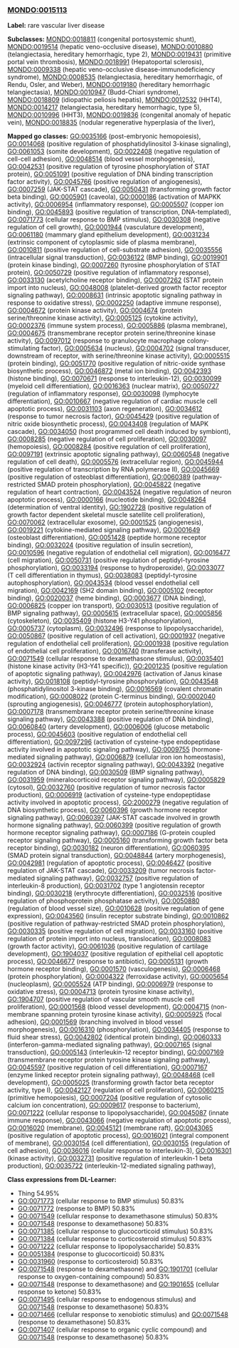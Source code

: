 
### [MONDO:0015113](http://purl.obolibrary.org/obo/MONDO_0015113)
**Label:** rare vascular liver disease

**Subclasses:** [MONDO:0018811](http://purl.obolibrary.org/obo/MONDO_0018811) (congenital portosystemic shunt), [MONDO:0019514](http://purl.obolibrary.org/obo/MONDO_0019514) (hepatic veno-occlusive disease), [MONDO:0010880](http://purl.obolibrary.org/obo/MONDO_0010880) (telangiectasia, hereditary hemorrhagic, type 2), [MONDO:0019431](http://purl.obolibrary.org/obo/MONDO_0019431) (primitive portal vein thrombosis), [MONDO:0018991](http://purl.obolibrary.org/obo/MONDO_0018991) (Hepatoportal sclerosis), [MONDO:0009338](http://purl.obolibrary.org/obo/MONDO_0009338) (hepatic veno-occlusive disease-immunodeficiency syndrome), [MONDO:0008535](http://purl.obolibrary.org/obo/MONDO_0008535) (telangiectasia, hereditary hemorrhagic, of Rendu, Osler, and Weber), [MONDO:0019180](http://purl.obolibrary.org/obo/MONDO_0019180) (hereditary hemorrhagic telangiectasia), [MONDO:0010947](http://purl.obolibrary.org/obo/MONDO_0010947) (Budd-Chiari syndrome), [MONDO:0018809](http://purl.obolibrary.org/obo/MONDO_0018809) (idiopathic peliosis hepatis), [MONDO:0012532](http://purl.obolibrary.org/obo/MONDO_0012532) (HHT4), [MONDO:0014217](http://purl.obolibrary.org/obo/MONDO_0014217) (telangiectasia, hereditary hemorrhagic, type 5), [MONDO:0010996](http://purl.obolibrary.org/obo/MONDO_0010996) (HHT3), [MONDO:0019836](http://purl.obolibrary.org/obo/MONDO_0019836) (congenital anomaly of hepatic vein), [MONDO:0018835](http://purl.obolibrary.org/obo/MONDO_0018835) (nodular regenerative hyperplasia of the liver), 

**Mapped go classes:** [GO:0035166](http://purl.obolibrary.org/obo/GO_0035166) (post-embryonic hemopoiesis), [GO:0014068](http://purl.obolibrary.org/obo/GO_0014068) (positive regulation of phosphatidylinositol 3-kinase signaling), [GO:0061053](http://purl.obolibrary.org/obo/GO_0061053) (somite development), [GO:0022408](http://purl.obolibrary.org/obo/GO_0022408) (negative regulation of cell-cell adhesion), [GO:0048514](http://purl.obolibrary.org/obo/GO_0048514) (blood vessel morphogenesis), [GO:0042531](http://purl.obolibrary.org/obo/GO_0042531) (positive regulation of tyrosine phosphorylation of STAT protein), [GO:0051091](http://purl.obolibrary.org/obo/GO_0051091) (positive regulation of DNA binding transcription factor activity), [GO:0045766](http://purl.obolibrary.org/obo/GO_0045766) (positive regulation of angiogenesis), [GO:0007259](http://purl.obolibrary.org/obo/GO_0007259) (JAK-STAT cascade), [GO:0050431](http://purl.obolibrary.org/obo/GO_0050431) (transforming growth factor beta binding), [GO:0005901](http://purl.obolibrary.org/obo/GO_0005901) (caveola), [GO:0000186](http://purl.obolibrary.org/obo/GO_0000186) (activation of MAPKK activity), [GO:0006954](http://purl.obolibrary.org/obo/GO_0006954) (inflammatory response), [GO:0005507](http://purl.obolibrary.org/obo/GO_0005507) (copper ion binding), [GO:0045893](http://purl.obolibrary.org/obo/GO_0045893) (positive regulation of transcription, DNA-templated), [GO:0071773](http://purl.obolibrary.org/obo/GO_0071773) (cellular response to BMP stimulus), [GO:0030308](http://purl.obolibrary.org/obo/GO_0030308) (negative regulation of cell growth), [GO:0001944](http://purl.obolibrary.org/obo/GO_0001944) (vasculature development), [GO:0061180](http://purl.obolibrary.org/obo/GO_0061180) (mammary gland epithelium development), [GO:0031234](http://purl.obolibrary.org/obo/GO_0031234) (extrinsic component of cytoplasmic side of plasma membrane), [GO:0010811](http://purl.obolibrary.org/obo/GO_0010811) (positive regulation of cell-substrate adhesion), [GO:0035556](http://purl.obolibrary.org/obo/GO_0035556) (intracellular signal transduction), [GO:0036122](http://purl.obolibrary.org/obo/GO_0036122) (BMP binding), [GO:0019901](http://purl.obolibrary.org/obo/GO_0019901) (protein kinase binding), [GO:0007260](http://purl.obolibrary.org/obo/GO_0007260) (tyrosine phosphorylation of STAT protein), [GO:0050729](http://purl.obolibrary.org/obo/GO_0050729) (positive regulation of inflammatory response), [GO:0033130](http://purl.obolibrary.org/obo/GO_0033130) (acetylcholine receptor binding), [GO:0007262](http://purl.obolibrary.org/obo/GO_0007262) (STAT protein import into nucleus), [GO:0048008](http://purl.obolibrary.org/obo/GO_0048008) (platelet-derived growth factor receptor signaling pathway), [GO:0008631](http://purl.obolibrary.org/obo/GO_0008631) (intrinsic apoptotic signaling pathway in response to oxidative stress), [GO:0002250](http://purl.obolibrary.org/obo/GO_0002250) (adaptive immune response), [GO:0004672](http://purl.obolibrary.org/obo/GO_0004672) (protein kinase activity), [GO:0004674](http://purl.obolibrary.org/obo/GO_0004674) (protein serine/threonine kinase activity), [GO:0005125](http://purl.obolibrary.org/obo/GO_0005125) (cytokine activity), [GO:0002376](http://purl.obolibrary.org/obo/GO_0002376) (immune system process), [GO:0005886](http://purl.obolibrary.org/obo/GO_0005886) (plasma membrane), [GO:0004675](http://purl.obolibrary.org/obo/GO_0004675) (transmembrane receptor protein serine/threonine kinase activity), [GO:0097012](http://purl.obolibrary.org/obo/GO_0097012) (response to granulocyte macrophage colony-stimulating factor), [GO:0005634](http://purl.obolibrary.org/obo/GO_0005634) (nucleus), [GO:0004702](http://purl.obolibrary.org/obo/GO_0004702) (signal transducer, downstream of receptor, with serine/threonine kinase activity), [GO:0005515](http://purl.obolibrary.org/obo/GO_0005515) (protein binding), [GO:0051770](http://purl.obolibrary.org/obo/GO_0051770) (positive regulation of nitric-oxide synthase biosynthetic process), [GO:0046872](http://purl.obolibrary.org/obo/GO_0046872) (metal ion binding), [GO:0042393](http://purl.obolibrary.org/obo/GO_0042393) (histone binding), [GO:0070671](http://purl.obolibrary.org/obo/GO_0070671) (response to interleukin-12), [GO:0030099](http://purl.obolibrary.org/obo/GO_0030099) (myeloid cell differentiation), [GO:0016363](http://purl.obolibrary.org/obo/GO_0016363) (nuclear matrix), [GO:0050727](http://purl.obolibrary.org/obo/GO_0050727) (regulation of inflammatory response), [GO:0030098](http://purl.obolibrary.org/obo/GO_0030098) (lymphocyte differentiation), [GO:0010667](http://purl.obolibrary.org/obo/GO_0010667) (negative regulation of cardiac muscle cell apoptotic process), [GO:0031103](http://purl.obolibrary.org/obo/GO_0031103) (axon regeneration), [GO:0034612](http://purl.obolibrary.org/obo/GO_0034612) (response to tumor necrosis factor), [GO:0045429](http://purl.obolibrary.org/obo/GO_0045429) (positive regulation of nitric oxide biosynthetic process), [GO:0043408](http://purl.obolibrary.org/obo/GO_0043408) (regulation of MAPK cascade), [GO:0034050](http://purl.obolibrary.org/obo/GO_0034050) (host programmed cell death induced by symbiont), [GO:0008285](http://purl.obolibrary.org/obo/GO_0008285) (negative regulation of cell proliferation), [GO:0030097](http://purl.obolibrary.org/obo/GO_0030097) (hemopoiesis), [GO:0008284](http://purl.obolibrary.org/obo/GO_0008284) (positive regulation of cell proliferation), [GO:0097191](http://purl.obolibrary.org/obo/GO_0097191) (extrinsic apoptotic signaling pathway), [GO:0060548](http://purl.obolibrary.org/obo/GO_0060548) (negative regulation of cell death), [GO:0005576](http://purl.obolibrary.org/obo/GO_0005576) (extracellular region), [GO:0045944](http://purl.obolibrary.org/obo/GO_0045944) (positive regulation of transcription by RNA polymerase II), [GO:0045669](http://purl.obolibrary.org/obo/GO_0045669) (positive regulation of osteoblast differentiation), [GO:0060389](http://purl.obolibrary.org/obo/GO_0060389) (pathway-restricted SMAD protein phosphorylation), [GO:0045822](http://purl.obolibrary.org/obo/GO_0045822) (negative regulation of heart contraction), [GO:0043524](http://purl.obolibrary.org/obo/GO_0043524) (negative regulation of neuron apoptotic process), [GO:0000166](http://purl.obolibrary.org/obo/GO_0000166) (nucleotide binding), [GO:0048264](http://purl.obolibrary.org/obo/GO_0048264) (determination of ventral identity), [GO:1902728](http://purl.obolibrary.org/obo/GO_1902728) (positive regulation of growth factor dependent skeletal muscle satellite cell proliferation), [GO:0070062](http://purl.obolibrary.org/obo/GO_0070062) (extracellular exosome), [GO:0001525](http://purl.obolibrary.org/obo/GO_0001525) (angiogenesis), [GO:0019221](http://purl.obolibrary.org/obo/GO_0019221) (cytokine-mediated signaling pathway), [GO:0001649](http://purl.obolibrary.org/obo/GO_0001649) (osteoblast differentiation), [GO:0051428](http://purl.obolibrary.org/obo/GO_0051428) (peptide hormone receptor binding), [GO:0032024](http://purl.obolibrary.org/obo/GO_0032024) (positive regulation of insulin secretion), [GO:0010596](http://purl.obolibrary.org/obo/GO_0010596) (negative regulation of endothelial cell migration), [GO:0016477](http://purl.obolibrary.org/obo/GO_0016477) (cell migration), [GO:0050731](http://purl.obolibrary.org/obo/GO_0050731) (positive regulation of peptidyl-tyrosine phosphorylation), [GO:0033194](http://purl.obolibrary.org/obo/GO_0033194) (response to hydroperoxide), [GO:0033077](http://purl.obolibrary.org/obo/GO_0033077) (T cell differentiation in thymus), [GO:0038083](http://purl.obolibrary.org/obo/GO_0038083) (peptidyl-tyrosine autophosphorylation), [GO:0043534](http://purl.obolibrary.org/obo/GO_0043534) (blood vessel endothelial cell migration), [GO:0042169](http://purl.obolibrary.org/obo/GO_0042169) (SH2 domain binding), [GO:0005102](http://purl.obolibrary.org/obo/GO_0005102) (receptor binding), [GO:0020037](http://purl.obolibrary.org/obo/GO_0020037) (heme binding), [GO:0003677](http://purl.obolibrary.org/obo/GO_0003677) (DNA binding), [GO:0006825](http://purl.obolibrary.org/obo/GO_0006825) (copper ion transport), [GO:0030513](http://purl.obolibrary.org/obo/GO_0030513) (positive regulation of BMP signaling pathway), [GO:0005615](http://purl.obolibrary.org/obo/GO_0005615) (extracellular space), [GO:0005856](http://purl.obolibrary.org/obo/GO_0005856) (cytoskeleton), [GO:0035409](http://purl.obolibrary.org/obo/GO_0035409) (histone H3-Y41 phosphorylation), [GO:0005737](http://purl.obolibrary.org/obo/GO_0005737) (cytoplasm), [GO:0032496](http://purl.obolibrary.org/obo/GO_0032496) (response to lipopolysaccharide), [GO:0050867](http://purl.obolibrary.org/obo/GO_0050867) (positive regulation of cell activation), [GO:0001937](http://purl.obolibrary.org/obo/GO_0001937) (negative regulation of endothelial cell proliferation), [GO:0001938](http://purl.obolibrary.org/obo/GO_0001938) (positive regulation of endothelial cell proliferation), [GO:0016740](http://purl.obolibrary.org/obo/GO_0016740) (transferase activity), [GO:0071549](http://purl.obolibrary.org/obo/GO_0071549) (cellular response to dexamethasone stimulus), [GO:0035401](http://purl.obolibrary.org/obo/GO_0035401) (histone kinase activity (H3-Y41 specific)), [GO:2001235](http://purl.obolibrary.org/obo/GO_2001235) (positive regulation of apoptotic signaling pathway), [GO:0042976](http://purl.obolibrary.org/obo/GO_0042976) (activation of Janus kinase activity), [GO:0018108](http://purl.obolibrary.org/obo/GO_0018108) (peptidyl-tyrosine phosphorylation), [GO:0043548](http://purl.obolibrary.org/obo/GO_0043548) (phosphatidylinositol 3-kinase binding), [GO:0016569](http://purl.obolibrary.org/obo/GO_0016569) (covalent chromatin modification), [GO:0008022](http://purl.obolibrary.org/obo/GO_0008022) (protein C-terminus binding), [GO:0002040](http://purl.obolibrary.org/obo/GO_0002040) (sprouting angiogenesis), [GO:0046777](http://purl.obolibrary.org/obo/GO_0046777) (protein autophosphorylation), [GO:0007178](http://purl.obolibrary.org/obo/GO_0007178) (transmembrane receptor protein serine/threonine kinase signaling pathway), [GO:0043388](http://purl.obolibrary.org/obo/GO_0043388) (positive regulation of DNA binding), [GO:0060840](http://purl.obolibrary.org/obo/GO_0060840) (artery development), [GO:0006006](http://purl.obolibrary.org/obo/GO_0006006) (glucose metabolic process), [GO:0045603](http://purl.obolibrary.org/obo/GO_0045603) (positive regulation of endothelial cell differentiation), [GO:0097296](http://purl.obolibrary.org/obo/GO_0097296) (activation of cysteine-type endopeptidase activity involved in apoptotic signaling pathway), [GO:0009755](http://purl.obolibrary.org/obo/GO_0009755) (hormone-mediated signaling pathway), [GO:0006879](http://purl.obolibrary.org/obo/GO_0006879) (cellular iron ion homeostasis), [GO:0032924](http://purl.obolibrary.org/obo/GO_0032924) (activin receptor signaling pathway), [GO:0043392](http://purl.obolibrary.org/obo/GO_0043392) (negative regulation of DNA binding), [GO:0030509](http://purl.obolibrary.org/obo/GO_0030509) (BMP signaling pathway), [GO:0031959](http://purl.obolibrary.org/obo/GO_0031959) (mineralocorticoid receptor signaling pathway), [GO:0005829](http://purl.obolibrary.org/obo/GO_0005829) (cytosol), [GO:0032760](http://purl.obolibrary.org/obo/GO_0032760) (positive regulation of tumor necrosis factor production), [GO:0006919](http://purl.obolibrary.org/obo/GO_0006919) (activation of cysteine-type endopeptidase activity involved in apoptotic process), [GO:2000279](http://purl.obolibrary.org/obo/GO_2000279) (negative regulation of DNA biosynthetic process), [GO:0060396](http://purl.obolibrary.org/obo/GO_0060396) (growth hormone receptor signaling pathway), [GO:0060397](http://purl.obolibrary.org/obo/GO_0060397) (JAK-STAT cascade involved in growth hormone signaling pathway), [GO:0060399](http://purl.obolibrary.org/obo/GO_0060399) (positive regulation of growth hormone receptor signaling pathway), [GO:0007186](http://purl.obolibrary.org/obo/GO_0007186) (G-protein coupled receptor signaling pathway), [GO:0005160](http://purl.obolibrary.org/obo/GO_0005160) (transforming growth factor beta receptor binding), [GO:0030182](http://purl.obolibrary.org/obo/GO_0030182) (neuron differentiation), [GO:0060395](http://purl.obolibrary.org/obo/GO_0060395) (SMAD protein signal transduction), [GO:0048844](http://purl.obolibrary.org/obo/GO_0048844) (artery morphogenesis), [GO:0042981](http://purl.obolibrary.org/obo/GO_0042981) (regulation of apoptotic process), [GO:0046427](http://purl.obolibrary.org/obo/GO_0046427) (positive regulation of JAK-STAT cascade), [GO:0033209](http://purl.obolibrary.org/obo/GO_0033209) (tumor necrosis factor-mediated signaling pathway), [GO:0032757](http://purl.obolibrary.org/obo/GO_0032757) (positive regulation of interleukin-8 production), [GO:0031702](http://purl.obolibrary.org/obo/GO_0031702) (type 1 angiotensin receptor binding), [GO:0030218](http://purl.obolibrary.org/obo/GO_0030218) (erythrocyte differentiation), [GO:0032516](http://purl.obolibrary.org/obo/GO_0032516) (positive regulation of phosphoprotein phosphatase activity), [GO:0050880](http://purl.obolibrary.org/obo/GO_0050880) (regulation of blood vessel size), [GO:0010628](http://purl.obolibrary.org/obo/GO_0010628) (positive regulation of gene expression), [GO:0043560](http://purl.obolibrary.org/obo/GO_0043560) (insulin receptor substrate binding), [GO:0010862](http://purl.obolibrary.org/obo/GO_0010862) (positive regulation of pathway-restricted SMAD protein phosphorylation), [GO:0030335](http://purl.obolibrary.org/obo/GO_0030335) (positive regulation of cell migration), [GO:0033160](http://purl.obolibrary.org/obo/GO_0033160) (positive regulation of protein import into nucleus, translocation), [GO:0008083](http://purl.obolibrary.org/obo/GO_0008083) (growth factor activity), [GO:0061036](http://purl.obolibrary.org/obo/GO_0061036) (positive regulation of cartilage development), [GO:1904037](http://purl.obolibrary.org/obo/GO_1904037) (positive regulation of epithelial cell apoptotic process), [GO:0046677](http://purl.obolibrary.org/obo/GO_0046677) (response to antibiotic), [GO:0005131](http://purl.obolibrary.org/obo/GO_0005131) (growth hormone receptor binding), [GO:0001570](http://purl.obolibrary.org/obo/GO_0001570) (vasculogenesis), [GO:0006468](http://purl.obolibrary.org/obo/GO_0006468) (protein phosphorylation), [GO:0004322](http://purl.obolibrary.org/obo/GO_0004322) (ferroxidase activity), [GO:0005654](http://purl.obolibrary.org/obo/GO_0005654) (nucleoplasm), [GO:0005524](http://purl.obolibrary.org/obo/GO_0005524) (ATP binding), [GO:0006979](http://purl.obolibrary.org/obo/GO_0006979) (response to oxidative stress), [GO:0004713](http://purl.obolibrary.org/obo/GO_0004713) (protein tyrosine kinase activity), [GO:1904707](http://purl.obolibrary.org/obo/GO_1904707) (positive regulation of vascular smooth muscle cell proliferation), [GO:0001568](http://purl.obolibrary.org/obo/GO_0001568) (blood vessel development), [GO:0004715](http://purl.obolibrary.org/obo/GO_0004715) (non-membrane spanning protein tyrosine kinase activity), [GO:0005925](http://purl.obolibrary.org/obo/GO_0005925) (focal adhesion), [GO:0001569](http://purl.obolibrary.org/obo/GO_0001569) (branching involved in blood vessel morphogenesis), [GO:0016310](http://purl.obolibrary.org/obo/GO_0016310) (phosphorylation), [GO:0034405](http://purl.obolibrary.org/obo/GO_0034405) (response to fluid shear stress), [GO:0042802](http://purl.obolibrary.org/obo/GO_0042802) (identical protein binding), [GO:0060333](http://purl.obolibrary.org/obo/GO_0060333) (interferon-gamma-mediated signaling pathway), [GO:0007165](http://purl.obolibrary.org/obo/GO_0007165) (signal transduction), [GO:0005143](http://purl.obolibrary.org/obo/GO_0005143) (interleukin-12 receptor binding), [GO:0007169](http://purl.obolibrary.org/obo/GO_0007169) (transmembrane receptor protein tyrosine kinase signaling pathway), [GO:0045597](http://purl.obolibrary.org/obo/GO_0045597) (positive regulation of cell differentiation), [GO:0007167](http://purl.obolibrary.org/obo/GO_0007167) (enzyme linked receptor protein signaling pathway), [GO:0048468](http://purl.obolibrary.org/obo/GO_0048468) (cell development), [GO:0005025](http://purl.obolibrary.org/obo/GO_0005025) (transforming growth factor beta receptor activity, type I), [GO:0042127](http://purl.obolibrary.org/obo/GO_0042127) (regulation of cell proliferation), [GO:0060215](http://purl.obolibrary.org/obo/GO_0060215) (primitive hemopoiesis), [GO:0007204](http://purl.obolibrary.org/obo/GO_0007204) (positive regulation of cytosolic calcium ion concentration), [GO:0009617](http://purl.obolibrary.org/obo/GO_0009617) (response to bacterium), [GO:0071222](http://purl.obolibrary.org/obo/GO_0071222) (cellular response to lipopolysaccharide), [GO:0045087](http://purl.obolibrary.org/obo/GO_0045087) (innate immune response), [GO:0043066](http://purl.obolibrary.org/obo/GO_0043066) (negative regulation of apoptotic process), [GO:0016020](http://purl.obolibrary.org/obo/GO_0016020) (membrane), [GO:0045121](http://purl.obolibrary.org/obo/GO_0045121) (membrane raft), [GO:0043065](http://purl.obolibrary.org/obo/GO_0043065) (positive regulation of apoptotic process), [GO:0016021](http://purl.obolibrary.org/obo/GO_0016021) (integral component of membrane), [GO:0030154](http://purl.obolibrary.org/obo/GO_0030154) (cell differentiation), [GO:0030155](http://purl.obolibrary.org/obo/GO_0030155) (regulation of cell adhesion), [GO:0036016](http://purl.obolibrary.org/obo/GO_0036016) (cellular response to interleukin-3), [GO:0016301](http://purl.obolibrary.org/obo/GO_0016301) (kinase activity), [GO:0032731](http://purl.obolibrary.org/obo/GO_0032731) (positive regulation of interleukin-1 beta production), [GO:0035722](http://purl.obolibrary.org/obo/GO_0035722) (interleukin-12-mediated signaling pathway), 

**Class expressions from DL-Learner:**

- Thing 54.95%
- [GO:0071773](http://purl.obolibrary.org/obo/GO_0071773) (cellular response to BMP stimulus) 50.83%
- [GO:0071772](http://purl.obolibrary.org/obo/GO_0071772) (response to BMP) 50.83%
- [GO:0071549](http://purl.obolibrary.org/obo/GO_0071549) (cellular response to dexamethasone stimulus) 50.83%
- [GO:0071548](http://purl.obolibrary.org/obo/GO_0071548) (response to dexamethasone) 50.83%
- [GO:0071385](http://purl.obolibrary.org/obo/GO_0071385) (cellular response to glucocorticoid stimulus) 50.83%
- [GO:0071384](http://purl.obolibrary.org/obo/GO_0071384) (cellular response to corticosteroid stimulus) 50.83%
- [GO:0071222](http://purl.obolibrary.org/obo/GO_0071222) (cellular response to lipopolysaccharide) 50.83%
- [GO:0051384](http://purl.obolibrary.org/obo/GO_0051384) (response to glucocorticoid) 50.83%
- [GO:0031960](http://purl.obolibrary.org/obo/GO_0031960) (response to corticosteroid) 50.83%
- [GO:0071548](http://purl.obolibrary.org/obo/GO_0071548) (response to dexamethasone) and [GO:1901701](http://purl.obolibrary.org/obo/GO_1901701) (cellular response to oxygen-containing compound) 50.83%
- [GO:0071548](http://purl.obolibrary.org/obo/GO_0071548) (response to dexamethasone) and [GO:1901655](http://purl.obolibrary.org/obo/GO_1901655) (cellular response to ketone) 50.83%
- [GO:0071495](http://purl.obolibrary.org/obo/GO_0071495) (cellular response to endogenous stimulus) and [GO:0071548](http://purl.obolibrary.org/obo/GO_0071548) (response to dexamethasone) 50.83%
- [GO:0071466](http://purl.obolibrary.org/obo/GO_0071466) (cellular response to xenobiotic stimulus) and [GO:0071548](http://purl.obolibrary.org/obo/GO_0071548) (response to dexamethasone) 50.83%
- [GO:0071407](http://purl.obolibrary.org/obo/GO_0071407) (cellular response to organic cyclic compound) and [GO:0071548](http://purl.obolibrary.org/obo/GO_0071548) (response to dexamethasone) 50.83%


